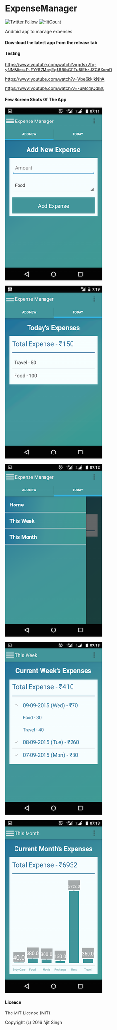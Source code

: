 # ExpenseManager

[![Twitter Follow](https://img.shields.io/twitter/follow/Ajit5ingh.svg?style=social)](https://twitter.com/Ajit5ingh)
[![HitCount](http://hits.dwyl.io/ajitsing/ExpenseManager.svg)](http://hits.dwyl.io/ajitsing/ExpenseManager)


Android app to manage expenses

#### Download the latest app from the release tab

#### Testing
https://www.youtube.com/watch?v=gdsxVfq-yNM&list=PLFYf87MeyEq588ibGPTu5lEhnJZG6KsmR

https://www.youtube.com/watch?v=Vbe6kklkNhA

https://www.youtube.com/watch?v=-uMo4jQdl8s

#### Few Screen Shots Of The App

![Alt text](https://github.com/ajitsing/ScreenShots/blob/master/em_new_expense.png)

![Alt text](https://github.com/ajitsing/ScreenShots/blob/master/em_today.png)

![Alt text](https://github.com/ajitsing/ScreenShots/blob/master/em_navigation.png)

![Alt text](https://github.com/ajitsing/ScreenShots/blob/master/em_week.png)

![Alt text](https://github.com/ajitsing/ScreenShots/blob/master/em_month_graph.png)


#### Licence

The MIT License (MIT)

Copyright (c) 2016 Ajit Singh
